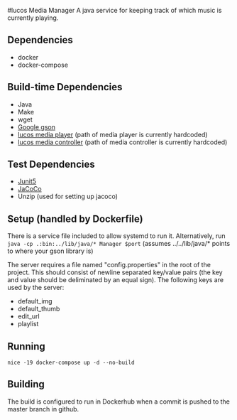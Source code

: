 #lucos Media Manager
A java service for keeping track of which music is currently playing.

## Dependencies
* docker
* docker-compose

## Build-time Dependencies
* Java
* Make
* wget
* [Google gson](https://code.google.com/p/google-gson/)
* [lucos media player](https://github.com/lucas42/lucos_media_player) (path of media player is currently hardcoded)
* [lucos media controller](https://github.com/lucas42/lucos_media_controller) (path of media controller is currently hardcoded)

## Test Dependencies
* [Junit5](https://junit.org/junit5/docs/current/user-guide/)
* [JaCoCo](https://www.jacoco.org/jacoco/trunk/index.html)
* Unzip (used for setting up jacoco)

## Setup (handled by Dockerfile)
There is a service file included to allow systemd to run it.
Alternatively, run `java -cp .:bin:../lib/java/* Manager $port` (assumes ../../lib/java/* points to where your gson library is)

The server requires a file named "config.properties" in the root of the project.  This should consist of newline separated key/value pairs (the key and value should be deliminated by an equal sign).  The following keys are used by the server:
* default_img
* default_thumb
* edit_url
* playlist

## Running
`nice -19 docker-compose up -d --no-build`

## Building
The build is configured to run in Dockerhub when a commit is pushed to the master branch in github.